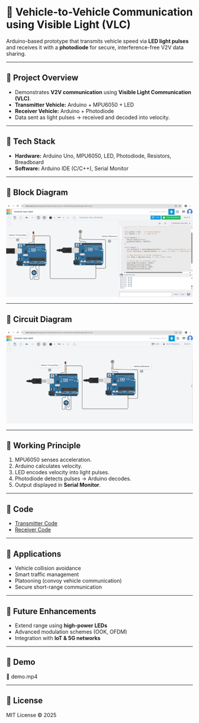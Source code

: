 # 🚗 Vehicle-to-Vehicle Communication using Visible Light (VLC)

Arduino-based prototype that transmits vehicle speed via **LED light pulses** and receives it with a **photodiode** for secure, interference-free V2V data sharing.

---

## 🔹 Project Overview
- Demonstrates **V2V communication** using **Visible Light Communication (VLC)**.  
- **Transmitter Vehicle:** Arduino + MPU6050 + LED  
- **Receiver Vehicle:** Arduino + Photodiode  
- Data sent as light pulses → received and decoded into velocity.  

---

## 🔹 Tech Stack
- **Hardware:** Arduino Uno, MPU6050, LED, Photodiode, Resistors, Breadboard  
- **Software:** Arduino IDE (C/C++), Serial Monitor  

---

## 🔹 Block Diagram
![Block Diagram](output.png)

---

## 🔹 Circuit Diagram
![Circuit](circuit.png)

---

## 🔹 Working Principle
1. MPU6050 senses acceleration.  
2. Arduino calculates velocity.  
3. LED encodes velocity into light pulses.  
4. Photodiode detects pulses → Arduino decodes.  
5. Output displayed in **Serial Monitor**.  

---

## 🔹 Code
- [Transmitter Code](Transmitter_side(Vehicle1).ino)  
- [Receiver Code](Receiver_side(Vehicle2).ino)  

---

## 🔹 Applications
- Vehicle collision avoidance  
- Smart traffic management  
- Platooning (convoy vehicle communication)  
- Secure short-range communication  

---

## 🔹 Future Enhancements
- Extend range using **high-power LEDs**  
- Advanced modulation schemes (OOK, OFDM)  
- Integration with **IoT & 5G networks**  

---

## 🔹 Demo
🎥 demo.mp4

---

## 🔹 License
MIT License © 2025

